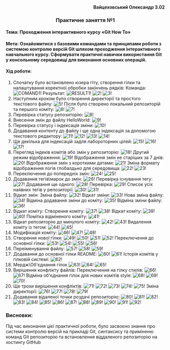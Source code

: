 #### <div align="end">Вайцеховський Олександр 3.02</div>

### <div align="center">Практичне заняття №1</div>

#### Тема: Проходження інтерактивного курсу «Git How To»
#### Мета: Ознайомитися з базовими командами та принципами роботи з системою контролю версій Git шляхом проходження інтерактивного навчального курсу. Сформувати практичні навички використання Git у консольному середовищі для виконання основних операцій.

#### Хід роботи:

1. Спочатку було встановлено юзера гіту, створення гілки та налаштування коректної обробки закінчень рядків:
Команда:
![COMAND1!](screens/1.png)
Результат:
![RESULT1!](screens/1_5.png)
![2!](screens/2.png)
![3!](screens/3.png)
2. Наступним кроком було створення директорії та простого текстового файлу:
![5!](screens/5.png)
Після було створено локальний репозиторій та першого коміту:
![6!](screens/6.png)
![7!](screens/7.png)
3. Перевірка статусу репозиторію:
![8!](screens/8.png)
4. Внесення змін до файлу HelloWorld:
![9!](screens/9.png)
5. Перевірка статусу і індексація зміни:
![10!](screens/10.png)
6. Додавання контенту до файлу і ще одна індексація за допомогою текстового редактору:
![11!](screens/11.png)
![12!](screens/12.png)
![13!](screens/13.png)
![14!](screens/14.png)
7. Ще декілька для індексацій задля лабороторних цілей:
![15!](screens/15.png)
![16!](screens/16.png)
![17!](screens/17.png)
8. Перегляд індеків комітів або змін у репозиторію:
![18!](screens/18.png)
Другий режим відображення:
![19!](screens/19.png)
Відображення змін не старіших за 7 днів:
![20!](screens/20.png)
Відображення змін з короткими датами:
![21!](screens/21.png)
Зміна формату відображення логів глобалдьно для середовища:
![22!](screens/22.png)
![23!](screens/23.png)
9. Переключення до попередніх змін:
![24!](screens/24.png)
![25!](screens/25.png)
10. Додавання тегів\марок до змін:
![26!](screens/26.png)
Перевірка існування тегу:
![27!](screens/27.png)
Додавання ще одного:
![28!](screens/28.png)
Перевірка:
![29!](screens/29.png)
Список усіх наявних тегів у репозиторії:
![30!](screens/30.png)
![31!](screens/31.png)
11. Відкат змін:
Зміна файлу:
![32!](screens/32.png)
Відкат зміни:
![33!](screens/33.png)
Нова зміна файлу:
![34!](screens/34.png)
Відміна додавання зміни до коміту:
![35!](screens/35.png)
Відміна зміни файлу:
![36!](screens/36.png)
12. Відкат коміту:
Створення коміту:
![37!](screens/37.png)
![38!](screens/38.png)
Відкат коміту:
![39!](screens/39.png)
![40!](screens/40.png)
Помітка відміненого коміту:
![41!](screens/41.png)
14. Відкат репозиторію до минулого коміту:
![42!](screens/42.png)
![43!](screens/43.png)
Видалення коміту із тегом:
![44!](screens/44.png)
![45!](screens/45.png)
16. Модифікація коміту:
![46!](screens/46.png)
![47!](screens/47.png)
![48!](screens/48.png)
18. Створення нової гілки:
![49!](screens/49.png)
![50!](screens/50.png)
![51!](screens/51.png)
![52!](screens/52.png)
Переключення до основної гілки:
![53!](screens/53.png)
![54!](screens/54.png)
![55!](screens/55.png)
![56!](screens/56.png)
19. Переіменування файлу:
![57!](screens/57.png)
![58!](screens/58.png)
![59!](screens/59.png)
20. Додавання до основної гілки README:
![60!](screens/60.png)
![61!](screens/61.png)
Історія комітів у гілковій системі:
![62!](screens/62.png)
21. Мердж\Об'єднання гілок
![63!](screens/63.png)
![64!](screens/64.png)
![65!](screens/65.png)
22. Вирішення конфлікту файлів:
Переключення на гілку стилів:
![66!](screens/66.png)
![67!](screens/67.png)
Відміна об'єднання гілок для нових комітів style:
![68!](screens/68.png)
![69!](screens/69.png)
![70!](screens/70.png)
23. Ще трохи вирішення конфліктів:
![71!](screens/71.png)
![72!](screens/72.png)
![73!](screens/73.png)
![74!](screens/74.png)
![75!](screens/75.png)
Зміна директорії:
![76!](screens/76.png)
![77!](screens/77.png)
![78!](screens/78.png)
![79!](screens/79.png)
24. Додавання відаленої точки роздачі репозиторію:
![80!](screens/80.png)
![81!](screens/81.png)
![82!](screens/82.png)
![83!](screens/83.png)
![84!](screens/84.png)
![85!](screens/85.png)
![86!](screens/86.png)
![87!](screens/87.png)
![88!](screens/88.png)
![89!](screens/89.png)
![90!](screens/90.png)
![91!](screens/91.png)
![92!](screens/92.png)

### Висновки:
Під час виконання цієї практичної роботи, було засвоєно знання про системи контролю версій на прикладі Git, синтаксису та приміненю команд Git репозиторію та встановлення віддаленого репозиторію на хостингу GitHub
